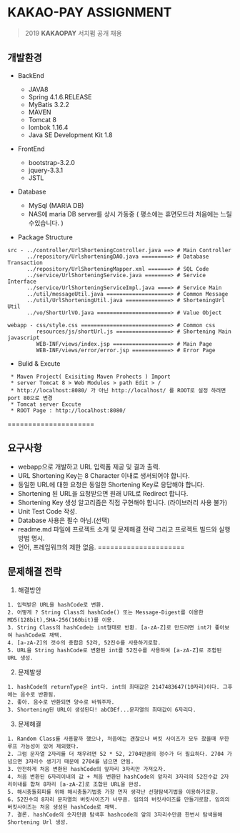 KAKAO-PAY ASSIGNMENT
=====================
> 2019 **KAKAOPAY** 서치펌 공개 채용
## 개발환경

* BackEnd
  * JAVA8
  * Spring 4.1.6.RELEASE
  * MyBatis 3.2.2
  * MAVEN
  * Tomcat 8
  * lombok 1.16.4
  * Java SE Development Kit 1.8
  
* FrontEnd
  * bootstrap-3.2.0
  * jquery-3.3.1
  * JSTL
  
* Database
  * MySql (MARIA DB)
  * NAS에 maria DB server를 상시 가동중 ( 평소에는 휴면모드라 처음에는 느릴수있습니다. )
  
* Package Structure
```
src - ../controller/UrlShorteningController.java ==> # Main Controller
      ../repository/UrlshorteningDAO.java =========> # Database Transaction 
      ../repository/UrlShorteningMapper.xml =======> # SQL Code
      ../service/UrlShorteningService.java ========> # Service Interface
      ../service/UrlShorteningServiceImpl.java ====> # Service Main
      ../util/messageUtil.java ====================> # Common Message
      ../util/UrlShorteningUtil.java ==============> # ShorteningUrl Util
      ../vo/ShortUrlVO.java =======================> # Value Object
      
webapp - css/style.css ============================> # Common css
         resources/js/shortUrl.js =================> # Shortening Main javascript
         WEB-INF/views/index.jsp ==================> # Main Page
         WEB-INF/views/error/error.jsp ============> # Error Page
```

* Bulid & Excute
```
 * Maven Project( Exisiting Maven Prohects ) Import
 * server Tomcat 8 > Web Modules > path Edit > /  
 * http://localhost:8080/ 가 아닌 http://localhost/ 를 ROOT로 설정 하려면 port 80으로 변경
 * Tomcat server Excute
 * ROOT Page : http://localhost:8080/
```
=====================


요구사항
---------------------
* webapp으로 개발하고 URL 입력폼 제공 및 결과 출력.
* URL Shortening Key는 8 Character 이내로 생서되어야 합니다.
* 동일한 URL에 대한 요청은 동일한 Shortening Key로 응답해야 합니다.
* Shortening 된 URL을 요청받으면 원래 URL로 Redirect 합니다.
* Shortening Key 생성 알고리즘은 직접 구현해야 합니다. (라이브러리 사용 불가)
* Unit Test Code 작성.
* Database 사용은 필수 아님.(선택)
* readme.md 파일에 프로젝트 소개 및 문제해결 전략 그리고 프로젝트 빌드와 실행방법 명시.
* 언어, 프레임워크의 제한 없음.
=====================


문제해결 전략
---------------------
1. 해결방안
```
1. 입력받은 URL을 hashCode로 변환.
2. 어떻게 ? String Class의 hashCode() 또는 Message-Digest를 이용한 MD5(128bit),SHA-256(160bit)를 이용.
3. String Class의 hashCode는 int형태로 반환. [a-zA-Z]로 만드려면 int가 좋아보여 hashCode로 채택.
4. [a-zA-Z]의 갯수의 총합은 52라, 52진수를 사용하기로함.
5. URL을 String hashCode로 변환된 int를 52진수를 사용하여 [a-zA-Z]로 조합된 URL 생성.
```

2. 문제발생
```
1. hashCode의 returnType은 int다. int의 최대값은 2147483647(10자리)이다. 그후에는 음수로 반환됨.
2. 좋아. 음수로 반환되면 양수로 바꿔주자.
3. Shortening된 URL이 생성된다! abCDEf...문자열의 최대값이 6자리다.
```

3. 문제해결
```
1. Random Class를 사용할까 했으나, 처음에는 괜찮으나 버킷 사이즈가 모두 찼을때 무한루프 가능성이 있어 제외했다.
2. 그럼 문자열 2자리를 더 채우려면 52 * 52, 2704만큼의 정수가 더 필요하다. 2704 가 넘으면 3자리수 생기기 때문에 2704를 넘으면 안됨.
3. 안전하게 처음 변환된 hashCode의 앞자리 3자리만 가져오자.
4. 처음 변환된 6자리이내의 값 + 처음 변환된 hashCode의 앞자리 3자리의 52진수값 2자리이내를 합쳐 8자리 [a-zA-Z]로 조합된 URL을 완성.
5. 해시충돌회피를 위해 해시충돌기법중 가장 먼저 생각난 선형탐색기법을 이용하기로함.
6. 52진수의 8자리 문자열의 버킷사이즈가 너무큼. 임의의 버킷사이즈를 만들기로함. 임의의 버킷사이즈는 처음 생성된 hashCode로 채택.
7. 결론. hashCode의 숫자만큼 탐색후 hashcode의 앞의 3자리수만큼 한번서 탐색을해 Shortening Url 생성.
```



